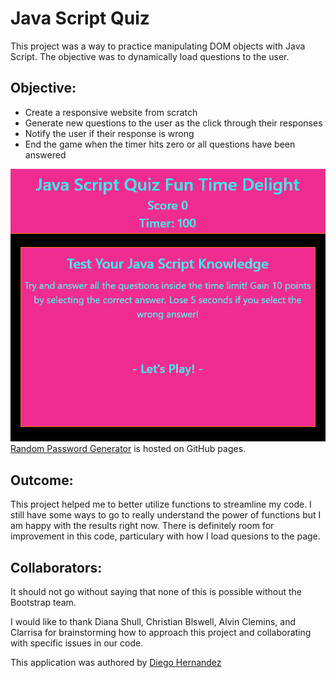 # Java Script Quiz

This project was a way to practice manipulating DOM objects with Java Script. The objective was to dynamically load questions to the user. 

## Objective:

- Create a responsive website from scratch
- Generate new questions to the user as the click through their responses
- Notify the user if their response is wrong
- End the game when the timer hits zero or all questions have been answered


![Random Password Generator](./assets/images/readme-01.png)
[Random Password Generator](https://diegopie.github.io/java-script-timed-quiz/) is hosted on GitHub pages. 

## Outcome: 

This project helped me to better utilize functions to streamline my code. I still have some ways to go to really understand the power of functions but I am happy with the results right now. There is definitely room for improvement in this code, particulary with how I load quesions to the page.



## Collaborators:

It should not go without saying that none of this is possible without the Bootstrap team.

I would like to thank Diana Shull, Christian Blswell, Alvin Clemins, and Clarrisa for brainstorming how to approach this project and collaborating with specific issues in our code. 

This application was authored by [Diego Hernandez](https://github.com/Diegopie)
